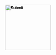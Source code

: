 <head>
   <style> 
      input[type='Image'] { position: absolute; }
   </style>   
</head>

<body>

   <p id="timer"></p>
   <p id="score"></p>

   <input type="Image" id="test1" src="" height="150" width="150" points="" onclick="scoreboard_sp(1)" />
   <input type="Image" id="test2" src="" height="150" width="150" points="" onclick="scoreboard_sp(2)" />
   <input type="Image" id="test3" src="" height="150" width="150" points="" onclick="scoreboard_sp(3)" />
   <input type="Image" id="test4" src="" height="150" width="150" points="" onclick="scoreboard_sp(4)" />
   <input type="Image" id="test5" src="" height="150" width="150" points="" onclick="scoreboard_sp(5)" />


   <script>

      const options = {
	      method: 'GET',
      };

      fetch('https://fruitteam.duckdns.org/api/foods/', options)
	      .then(response => response.json())
	      .then(response => console.log(response))
	      .catch(err => console.error(err));
        
      // async function loadfood(){
      //    const food_api_url = 'https://fruitteam.duckdns.org/api/foods/';
      //    const result = await fetch(`${food_api_url}`);
      //    const dataaa = await result.json();
      //    console.log(dataaa)
      // }

      const food_api_url = 'https://fruitteam.duckdns.org/api/foods/';
      const scores_api_url = 'https://fruitteam.duckdns.org/api/topscores/';

      var foodstuff;
      var data;
      async function getFoodstorage() {
         const response = await fetch(food_api_url)
         const data = await response.json();
         console.log(data.foodstorage)
         const foodstuff = await data.foodstorage;
         console.log(foodstuff)
         return foodstuff
      }
      
      var getData;
      fetch(food_api_url)
         .then(response => response.json())
         // .then(data => console.log(data))
         .then(data => {
            getData = data;
            })
         .then(() => {
            console.log(getData);
         });

      const foodimages = [
      {
         "id": 1, 
         "image": "https://png.pngtree.com/png-vector/20190130/ourlarge/pngtree-cute-minimalist-creative-cartoon-hamburger-png-image_611163.jpg", 
         "name": "Burger", 
         "points": "10"
      }, 
      {
         "id": 2, 
         "image": "https://thumbs.dreamstime.com/b/french-fries-cartoon-clipart-red-paper-box-carton-121897301.jpg", 
         "name": "Fries", 
         "points": "20"
      }
      ];

      console.log(foodimages);

      var getScores;
      fetch(scores_api_url)
         .then(response => response.json())
         // .then(data => console.log(data))
         .then(data => {
            getScores = data;
            })
         .then(() => {
            console.log(getScores);
         });


      function get_images() {

         foodstuff = getFoodstorage();
         console.log(foodstuff);
         console.log(data);
         console.log(getData);

         // set image
         document.getElementById("test1").src = foodimages[0].image;
         document.getElementById("test2").src = foodimages[1].image;
         document.getElementById("test3").src = foodimages[1].image;
         document.getElementById("test4").src = foodimages[1].image;
         document.getElementById("test5").src = foodimages[1].image;
   
         // set points
         document.getElementById("test1").points = parseInt(foodimages[0].points);
         document.getElementById("test2").points = parseInt(foodimages[1].points);
         document.getElementById("test3").points = parseInt(foodimages[1].points);
         document.getElementById("test4").points = parseInt(foodimages[1].points);
         document.getElementById("test5").points = parseInt(foodimages[1].points);
      }

      var score = 0;
      document.getElementById("score").innerHTML = "Score: " + score + " points"
      function scoreboard_sp(idid) {
         if (idid == 1) {
            points = document.getElementById("test1").points;
         } else if (idid == 2) {
            points = document.getElementById("test2").points;
         } else if (idid == 3) {
            points = document.getElementById("test3").points;
         } else if (idid == 4) {
            points = document.getElementById("test4").points;
         } else if (idid == 5) {
            points = document.getElementById("test5").points;
         } else {
            points = 0;
         }
         score = score + points;
         console.log(score);
         document.getElementById("score").innerHTML = "Score: " + score + " points"
      }

      function moveimage(idid) {
         var test = document.getElementById(idid);
      // let w_screen = window.screen.availWidth - 150;
      // let h_screen = window.screen.availHeight - 150;
      test.style.top = Math.floor((Math.random() * 500) + 1) + "px";
      test.style.left = Math.floor((Math.random() * 300) + 1) + "px";
      test.style.visibility = 'visible';
      }
      
      function clearimage(idid) {
         var clear1 = document.getElementById(idid)
         clear1.style.visibility = 'hidden';
      }

      function clearimages() {
         clearimage("test1");
         clearimage("test2");
         clearimage("test3");
         clearimage("test4");
         clearimage("test5");
      }
      
      function stop_moveimage(moveimage_interval) {
         clearInterval(moveimage_interval);
         clearimages();
         update_topscores();
      }
   
      function update_topscores() {
         // get name of player by input
         
         // append new record to topscores with name input and new score
      }

      timer = 10
      document.getElementById("timer").innerHTML = "Time left: " + timer + " seconds"
      function onscreen() {
         clearimages();
         something = Math.ceil(Math.random() * 5);
         timer = timer - 1
         document.getElementById("timer").innerHTML = "Time left: " + timer + " seconds"

         if (something >= 1) {
         moveimage("test1");
         //moveimage_interval = setInterval(moveimage, 1000, "test1");
         } 
         if (something >= 2) {
         moveimage("test2");
         //moveimage_interval2 = setInterval(moveimage, 1000, "test2");
         }
         if (something >= 3) {
         moveimage("test3");
         //moveimage_interval3 = setInterval(moveimage, 1000, "test3");
         }
         if (something >= 4) {
         moveimage("test4");
         //moveimage_interval4 = setInterval(moveimage, 1000, "test4");
         }
         if (something >= 5) {
         moveimage("test5");
         //moveimage_interval5 = setInterval(moveimage, 1000, "test5");
         }

         // document.write("Score: " + score + " points");
      }

      get_images();
      thing = setInterval(onscreen, 1000);
      image_timeout = setTimeout(stop_moveimage, 10000, thing);

         

   </script>
</body>